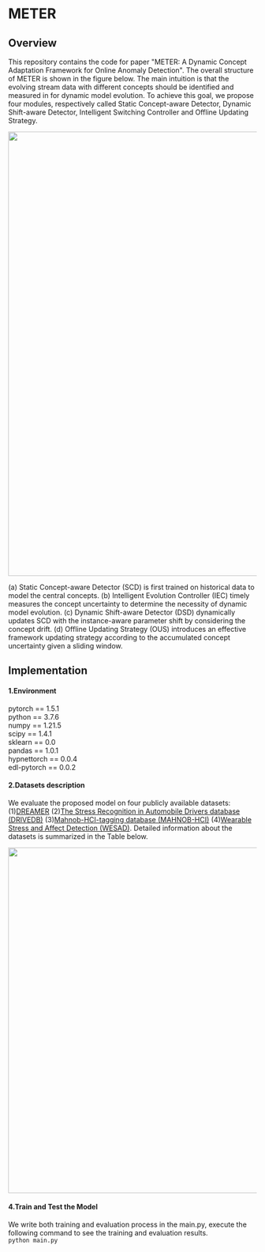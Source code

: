 # METER
 ## Overview 
This repository contains the code for paper "METER: A Dynamic Concept Adaptation Framework for Online Anomaly Detection". The overall structure of METER is shown in the figure below. The main intuition is that the evolving stream data with different concepts should be identified and measured in for dynamic model evolution.
To achieve this goal, we propose four modules, respectively called Static Concept-aware Detector, Dynamic Shift-aware Detector, Intelligent Switching Controller and Offline Updating Strategy. 

<img src="https://github.com/zjiaqi725/METER/blob/main/images/framework.png"  width="900">  

(a) Static Concept-aware Detector (SCD) is first trained on historical data to model the central concepts. (b) Intelligent Evolution Controller (IEC) timely measures the  concept uncertainty to determine the necessity of dynamic model evolution. (c) Dynamic Shift-aware Detector (DSD) dynamically updates SCD with the instance-aware parameter shift by considering the concept drift.  (d) Offline Updating Strategy (OUS) introduces an effective framework updating strategy according to the accumulated concept uncertainty given a sliding window.

 ## Implementation 
#### 1.Environment  
pytorch == 1.5.1  
python == 3.7.6  
numpy == 1.21.5  
scipy == 1.4.1  
sklearn == 0.0  
pandas == 1.0.1  
hypnettorch == 0.0.4  
edl-pytorch == 0.0.2

#### 2.Datasets description  
We evaluate the proposed model on four publicly available datasets: (1)[DREAMER](https://zenodo.org/record/546113/accessrequest) (2)[The Stress Recognition in Automobile Drivers database (DRIVEDB)](https://www.physionet.org/content/drivedb/1.0.0/) (3)[Mahnob-HCI-tagging database (MAHNOB-HCI)](https://mahnob-db.eu/hci-tagging/) (4)[Wearable Stress and Affect Detection (WESAD)](https://ubicomp.eti.uni-siegen.de/home/datasets/icmi18/). Detailed information about the datasets is summarized in the Table below.  

<img src="https://github.com/zjiaqi725/METER/blob/main/images/framework.pdf" width="700" >  

  #### 4.Train and Test the Model  
We write both training and evaluation process in the main.py, execute the following command to see the training and evaluation results.  
`python main.py`
